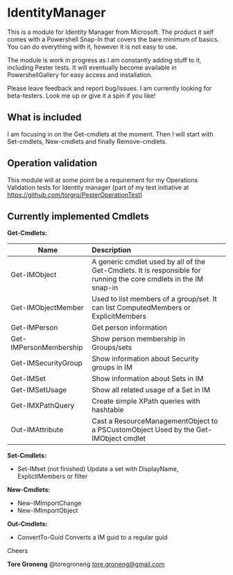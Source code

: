 # IdentityManager

This is a module for Identity Manager from Microsoft. The product it self comes with a Powershell Snap-In that covers the bare minimum of basics. You can do everything with it, however it is not easy to use.

The module is work in progress as I am constantly adding stuff to it, including Pester tests. It will eventually become available in PowershellGallery for easy access and installation. 

Please leave feedback and report bug/issues. I am currently looking for beta-testers. Look me up or give it a spin if you like!


## What is included

I am focusing in on the Get-cmdlets at the moment. Then I will start with Set-cmdlets, New-cmdlets and finally Remove-cmdlets.


## Operation validation

This module will at some point be a requirement for my Operations Validation tests for Identity manager (part of my test initiative at https://github.com/torgro/PesterOperationTest)


## Currently implemented Cmdlets

**Get-Cmdlets:**

| Name                   | Description
| -----------------------|:---------------------------------------------------------------------------------------------------------------------|
| Get-IMObject           | A generic cmdlet used by all of the Get-Cmdlets. It is responsible for running the core cmdlets in the IM snap-in |
| Get-IMObjectMember     | Used to list members of a group/set. It can list ComputedMembers or ExplicitMembers |
| Get-IMPerson           | Get person information |
| Get-IMPersonMembership | Show person membership in Groups/sets |
| Get-IMSecurityGroup    | Show information about Security groups in IM |
| Get-IMSet              | Show information about Sets in IM |
| Get-IMSetUsage         | Show all related usage of a Set in IM |
| Get-IMXPathQuery       | Create simple XPath queries with hashtable |
| Out-IMAttribute        | Cast a ResourceManagementObject to a PSCustomObject Used by the Get-IMObject cmdlet |


**Set-Cmdlets:**

* Set-IMset (not finished)
Update a set with DisplayName, ExplicitMembers or filter


**New-Cmdlets:**

* New-IMImportChange
* New-IMImportObject


**Out-Cmdlets:**
* ConvertTo-Guid
Converts a IM guid to a regular guid


Cheers

**Tore Groneng**
@toregroneng
tore.groneng@gmail.com